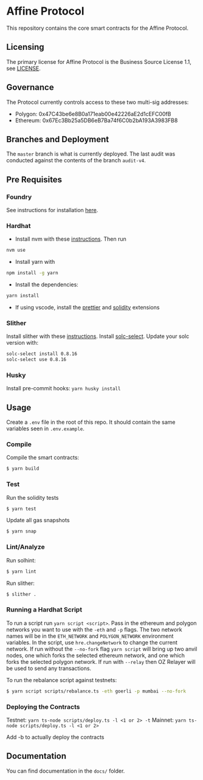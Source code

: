 # Affine Protocol

This repository contains the core smart contracts for the Affine Protocol.

## Licensing

The primary license for Affine Protocol is the Business Source License 1.1, see [LICENSE](LICENSE).

## Governance

The Protocol currently controls access to these two multi-sig addresses:

- Polygon: 0x47C43be6e8B0a171eab00e42226aE2d1cEFC00fB
- Ethereum: 0x67Ec3Bb25a5DB6eB7Ba74f6C0b2bA193A3983FB8

## Branches and Deployment

The `master` branch is what is currently deployed. The last audit was conducted against the contents of the branch `audit-v4`.

## Pre Requisites

### Foundry

See instructions for installation [here](https://github.com/gakonst/foundry#installation).

### Hardhat

- Install nvm with these [instructions](https://github.com/nvm-sh/nvm#install--update-script). Then run

```sh
nvm use
```

- Install yarn with

```sh
npm install -g yarn
```

- Install the dependencies:

```sh
yarn install
```

- If using vscode, install the [prettier](https://marketplace.visualstudio.com/items?itemName=esbenp.prettier-vscode) and [solidity](https://marketplace.visualstudio.com/items?itemName=JuanBlanco.solidity) extensions

### Slither

Install slither with these [instructions](https://github.com/crytic/slither#using-pip). Install [solc-select](https://github.com/crytic/solc-select#quickstart). Update your solc version with:

```sh
solc-select install 0.8.16
solc-select use 0.8.16
```

### Husky

Install pre-commit hooks: `yarn husky install`

## Usage

Create a `.env` file in the root of this repo. It should contain the same variables seen in `.env.example`.

### Compile

Compile the smart contracts:

```sh
$ yarn build
```

### Test

Run the solidity tests

```sh
$ yarn test
```

Update all gas snapshots

```sh
$ yarn snap
```

### Lint/Analyze

Run solhint:

```sh
$ yarn lint
```

Run slither:

```sh
$ slither .
```

### Running a Hardhat Script

To run a script run `yarn script <script>`. Pass in the ethereum and polygon networks you want to use with the `-eth` and `-p` flags. The two network names will be in the `ETH_NETWORK` and `POLYGON_NETWORK` environment variables. In the script, use `hre.changeNetwork` to change the current network. If run without the `--no-fork` flag `yarn script` will bring up two anvil nodes, one which forks the selected ethereum network, and one which forks the selected polygon network. If run with `--relay` then OZ Relayer will be used to send any transactions.

To run the rebalance script against testnets:

```sh
$ yarn script scripts/rebalance.ts -eth goerli -p mumbai --no-fork
```

### Deploying the Contracts

Testnet: `yarn ts-node scripts/deploy.ts -l <1 or 2> -t`
Mainnet: `yarn ts-node scripts/deploy.ts -l <1 or 2>`

Add -b to actually deploy the contracts

## Documentation

You can find documentation in the `docs/` folder.